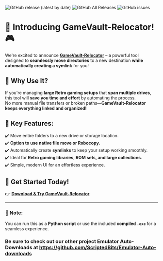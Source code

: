 ![GitHub release (latest by date)](https://img.shields.io/github/v/release/ScriptedBits/GameVault-Relocator)
![GitHub All Releases](https://img.shields.io/github/downloads/ScriptedBits/GameVault-Relocator/total)
![GitHub issues](https://img.shields.io/github/issues/ScriptedBits/GameVault-Relocator)



# 🚀 Introducing GameVault-Relocator! 🎮  

We're excited to announce **[GameVault-Relocator](https://github.com/ScriptedBits/GameVault-Relocator/)** – a powerful tool designed to **seamlessly move directories** to a new destination **while automatically creating a symlink** for you!  

## 🔹 Why Use It?  
If you're managing **large Retro gaming setups** that **span multiple drives**, this tool will **save you time and effort** by automating the process.  
No more manual file transfers or broken paths—**GameVault-Relocator keeps everything linked and organized!**  

## 🔹 Key Features:  
✔️ Move entire folders to a new drive or storage location.  
✔️ **Option to use native file move or Robocopy.**  
✔️ Automatically create **symlinks** to keep your setup working smoothly.  
✔️ Ideal for **Retro gaming libraries, ROM sets, and large collections**.  
✔️ Simple, modern UI for an effortless experience.  

## 🎉 Get Started Today!  
👉 **[Download & Try GameVault-Relocator](https://github.com/ScriptedBits/GameVault-Relocator/releases)**  

---

### 📝 **Note:**  
You can run this as a **Python script** or use the included **compiled `.exe`** for a seamless experience.  



### Be sure to check out our other project Emulator Auto-Downloads at https://github.com/ScriptedBits/Emulator-Auto-downloads
